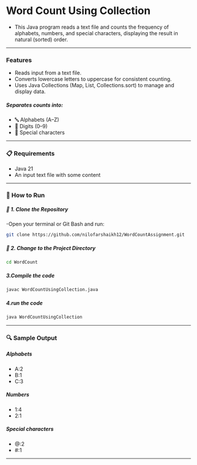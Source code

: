 # Word Count Using Collection
- This Java program reads a text file and counts the frequency of alphabets, numbers, and special characters, displaying the result in natural (sorted) order.
---
### Features
- Reads input from a text file.
- Converts lowercase letters to uppercase for consistent counting.
- Uses Java Collections (Map, List, Collections.sort) to manage and display data.

##### Separates counts into:
- 🔤 Alphabets (A–Z)
- 🔢 Digits (0–9)
- 🔣 Special characters
---

### 📋 Requirements
- Java 21
- An input text file with some content
---
### 📌 How to Run
##### 🧾 1. Clone the Repository
-Open your terminal or Git Bash and run:
```bash
git clone https://github.com/nilofarshaikh12/WordCountAssignment.git
```
##### 📂 2. Change to the Project Directory
```bash
cd WordCount
```
##### 3.Compile the code
```bash
javac WordCountUsingCollection.java 
```
##### 4.run the code
```bash
java WordCountUsingCollection
```
---
### 🔍 Sample Output
##### Alphabets
- A:2
- B:1
- C:3

##### Numbers
- 1:4
- 2:1

##### Special characters
- @:2
- #:1
---

